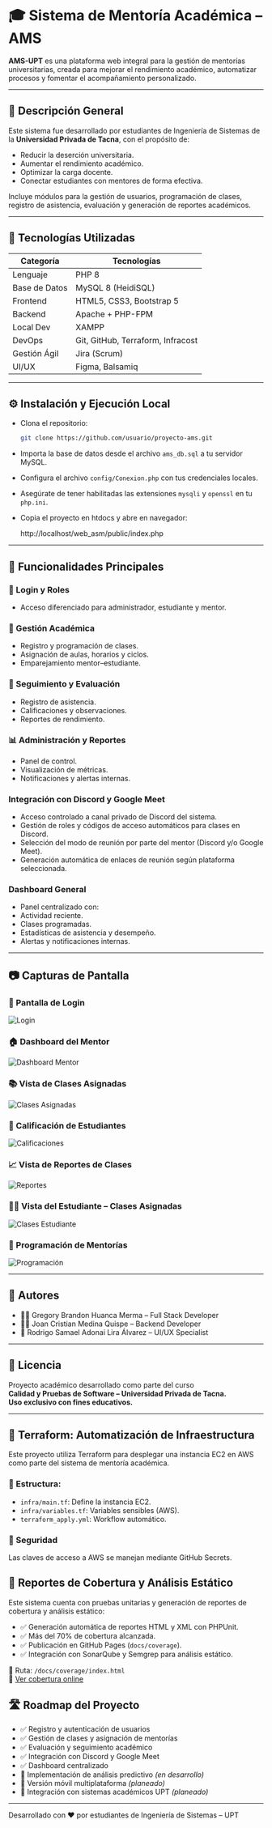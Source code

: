# 🎓 Sistema de Mentoría Académica – AMS

**AMS-UPT** es una plataforma web integral para la gestión de mentorías universitarias, creada para mejorar el rendimiento académico, automatizar procesos y fomentar el acompañamiento personalizado.

---

## 📘 Descripción General

Este sistema fue desarrollado por estudiantes de Ingeniería de Sistemas de la **Universidad Privada de Tacna**, con el propósito de:

- Reducir la deserción universitaria.
- Aumentar el rendimiento académico.
- Optimizar la carga docente.
- Conectar estudiantes con mentores de forma efectiva.

Incluye módulos para la gestión de usuarios, programación de clases, registro de asistencia, evaluación y generación de reportes académicos.

---

## 🧪 Tecnologías Utilizadas

| Categoría       | Tecnologías                           |
|------------------|----------------------------------------|
| Lenguaje         | PHP 8                                  |
| Base de Datos    | MySQL 8 (HeidiSQL)                     |
| Frontend         | HTML5, CSS3, Bootstrap 5               |
| Backend          | Apache + PHP-FPM                       |
| Local Dev        | XAMPP                                  |
| DevOps           | Git, GitHub, Terraform, Infracost      |
| Gestión Ágil     | Jira (Scrum)                           |
| UI/UX            | Figma, Balsamiq                        |

---

## ⚙️ Instalación y Ejecución Local
- Clona el repositorio:
   ```bash
   git clone https://github.com/usuario/proyecto-ams.git
    ```
- Importa la base de datos desde el archivo `ams_db.sql` a tu servidor MySQL.
- Configura el archivo `config/Conexion.php` con tus credenciales locales.
- Asegúrate de tener habilitadas las extensiones `mysqli` y `openssl` en tu `php.ini`.
- Copia el proyecto en htdocs y abre en navegador:

   http://localhost/web_asm/public/index.php

---

## 🚀 Funcionalidades Principales

### 🔐 Login y Roles
- Acceso diferenciado para administrador, estudiante y mentor.

### 📅 Gestión Académica
- Registro y programación de clases.
- Asignación de aulas, horarios y ciclos.
- Emparejamiento mentor–estudiante.

### 🎯 Seguimiento y Evaluación
- Registro de asistencia.
- Calificaciones y observaciones.
- Reportes de rendimiento.

### 📊 Administración y Reportes
- Panel de control.
- Visualización de métricas.
- Notificaciones y alertas internas.

### Integración con Discord y Google Meet
- Acceso controlado a canal privado de Discord del sistema.
- Gestión de roles y códigos de acceso automáticos para clases en Discord.
- Selección del modo de reunión por parte del mentor (Discord y/o Google Meet).
- Generación automática de enlaces de reunión según plataforma seleccionada.

### Dashboard General
- Panel centralizado con:
- Actividad reciente.
- Clases programadas.
- Estadísticas de asistencia y desempeño.
- Alertas y notificaciones internas.

---

## 📷 Capturas de Pantalla

### 🔑 Pantalla de Login
![Login](ruta/a/captura_login.png)

### 🏠 Dashboard del Mentor
![Dashboard Mentor](ruta/a/captura_dashboard_mentor.png)

### 📚 Vista de Clases Asignadas
![Clases Asignadas](ruta/a/captura_clases_asignadas.png)

### 📝 Calificación de Estudiantes
![Calificaciones](ruta/a/captura_calificaciones.png)

### 📈 Vista de Reportes de Clases
![Reportes](ruta/a/captura_reportes.png)

### 👨‍🎓 Vista del Estudiante – Clases Asignadas
![Clases Estudiante](ruta/a/captura_estudiante_clases.png)

### 📆 Programación de Mentorías
![Programación](ruta/a/captura_programacion.png)

---

## 👥 Autores

- 👨‍💻 Gregory Brandon Huanca Merma – Full Stack Developer  
- 👨‍💻 Joan Cristian Medina Quispe – Backend Developer  
- 🎨 Rodrigo Samael Adonai Lira Álvarez – UI/UX Specialist  

---

## 📜 Licencia

Proyecto académico desarrollado como parte del curso  
**Calidad y Pruebas de Software – Universidad Privada de Tacna.**  
**Uso exclusivo con fines educativos.**

---

## 🚀 Terraform: Automatización de Infraestructura

Este proyecto utiliza Terraform para desplegar una instancia EC2 en AWS como parte del sistema de mentoría académica.

### 📁 Estructura:
- `infra/main.tf`: Define la instancia EC2.
- `infra/variables.tf`: Variables sensibles (AWS).
- `terraform_apply.yml`: Workflow automático.

### 🔐 Seguridad
Las claves de acceso a AWS se manejan mediante GitHub Secrets.

## 🧪 Reportes de Cobertura y Análisis Estático

Este sistema cuenta con pruebas unitarias y generación de reportes de cobertura y análisis estático:

- ✅ Generación automática de reportes HTML y XML con PHPUnit.
- ✅ Más del 70% de cobertura alcanzada.
- ✅ Publicación en GitHub Pages (`docs/coverage`).
- ✅ Integración con SonarQube y Semgrep para análisis estático.

📁 Ruta: `/docs/coverage/index.html`  
🔗 [Ver cobertura online](https://tuusuario.github.io/PROYECTO-SI784-2025-I-U2-SYNTAX/coverage/)

## 🛣️ Roadmap del Proyecto

- ✅ Registro y autenticación de usuarios
- ✅ Gestión de clases y asignación de mentorías
- ✅ Evaluación y seguimiento académico
- ✅ Integración con Discord y Google Meet
- ✅ Dashboard centralizado
- 🔄 Implementación de análisis predictivo *(en desarrollo)*
- 🔄 Versión móvil multiplataforma *(planeado)*
- 🔄 Integración con sistemas académicos UPT *(planeado)*

---

Desarrollado con ❤️ por estudiantes de Ingeniería de Sistemas – UPT
